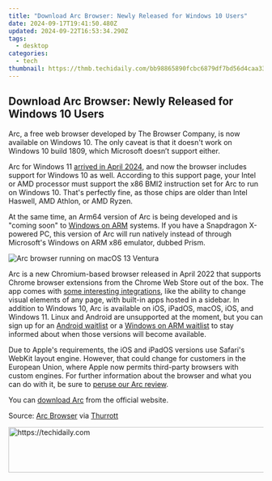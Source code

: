```yaml
---
title: "Download Arc Browser: Newly Released for Windows 10 Users"
date: 2024-09-17T19:41:50.480Z
updated: 2024-09-22T16:53:34.290Z
tags:
  - desktop
categories:
  - tech
thumbnail: https://thmb.techidaily.com/bb98865890fcbc6879df7bd56d4caa339b8a68a9a90d557ad4bd481fd6e1bad6.jpg
---
```


## Download Arc Browser: Newly Released for Windows 10 Users

Arc, a free web browser developed by The Browser Company, is now available on Windows 10\. The only caveat is that it doesn't work on Windows 10 build 1809, which Microsoft doesn’t support either.

 Arc for Windows 11 [arrived in April 2024](https://vp-tips.techidaily.com/2024-approved-top-12-no-cost-high-end-video-apps-for-seamless-viewing-experience-pc-and-tabletsmartphone/), and now the browser includes support for Windows 10 as well. According to this support page, your Intel or AMD processor must support the x86 BMI2 instruction set for Arc to run on Windows 10\. That's perfectly fine, as those chips are older than Intel Haswell, AMD Athlon, or AMD Ryzen.

 At the same time, an Arm64 version of Arc is being developed and is "coming soon" to [Windows on ARM](https://fox-http.techidaily.com/essential-list-best-microphones-for-4k-ultra-hd/) systems. If you have a Snapdragon X-powered PC, this version of Arc will run natively instead of through Microsoft's Windows on ARM x86 emulator, dubbed Prism.

![Arc browser running on macOS 13 Ventura](https://static1.howtogeekimages.com/wordpress/wp-content/uploads/2023/04/arc_browser_featured.jpg) 

 Arc is a new Chromium-based browser released in April 2022 that supports Chrome browser extensions from the Chrome Web Store out of the box. The app comes with [some interesting integrations](https://arc.net/integrations), like the ability to change visual elements of any page, with built-in apps hosted in a sidebar. In addition to Windows 10, Arc is available on iOS, iPadOS, macOS, iOS, and Windows 11\. Linux and Android are unsupported at the moment, but you can sign up for an [Android waitlist](https://browserco.typeform.com/to/i5p2MBU5) or a [Windows on ARM waitlist](https://browserco.typeform.com/Arc-Windows-ARM) to stay informed about when those versions will become available.

 Due to Apple's requirements, the iOS and iPadOS versions use Safari's WebKit layout engine. However, that could change for customers in the European Union, where Apple now permits third-party browsers with custom engines. For further information about the browser and what you can do with it, be sure to [peruse our Arc review](https://instagram-video-recordings.techidaily.com/the-art-of-sharing-horizontals-in-igtvs-vertical-world/).

 You can [download Arc](https://arc.net/) from the official website.

 Source: [Arc Browser](https://resources.arc.net/hc/en-us/articles/22513842649623-Arc-for-Windows-2023-2024-Release-Notes) via [Thurrott](https://www.thurrott.com/cloud/web-browsers/306525/arc-is-now-available-for-windows-10)

<ins class="adsbygoogle"
     style="display:block"
     data-ad-format="autorelaxed"
     data-ad-client="ca-pub-7571918770474297"
     data-ad-slot="1223367746"></ins>

<ins class="adsbygoogle"
     style="display:block"
     data-ad-client="ca-pub-7571918770474297"
     data-ad-slot="8358498916"
     data-ad-format="auto"
     data-full-width-responsive="true"></ins>



<!-- affiliate ads begin -->
<a href="https://appsumo.8odi.net/c/5597632/2151856/7443" target="_top" id="2151856">
  <img src="//a.impactradius-go.com/display-ad/7443-2151856" border="0" alt="https://techidaily.com" width="728" height="90"/>
</a>
<img height="0" width="0" src="https://appsumo.8odi.net/i/5597632/2151856/7443" style="position:absolute;visibility:hidden;" border="0" />
<!-- affiliate ads end -->

